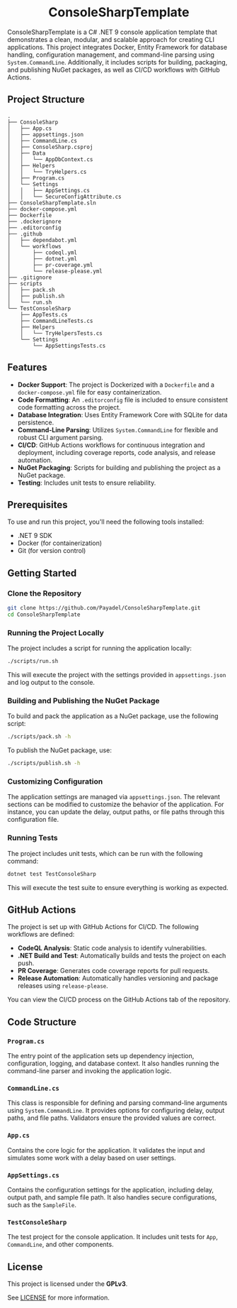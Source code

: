 <div align="center">
  <h1>ConsoleSharpTemplate</h1>
</div>

ConsoleSharpTemplate is a C# .NET 9 console application template that demonstrates a clean, modular, and scalable approach for creating CLI applications. This project integrates Docker, Entity Framework for database handling, configuration management, and command-line parsing using `System.CommandLine`. Additionally, it includes scripts for building, packaging, and publishing NuGet packages, as well as CI/CD workflows with GitHub Actions.

## Project Structure

```
.
├── ConsoleSharp
│   ├── App.cs
│   ├── appsettings.json
│   ├── CommandLine.cs
│   ├── ConsoleSharp.csproj
│   ├── Data
│   │   └── AppDbContext.cs
│   ├── Helpers
│   │   └── TryHelpers.cs
│   ├── Program.cs
│   └── Settings
│   │   ├── AppSettings.cs
│   │   └── SecureConfigAttribute.cs
├── ConsoleSharpTemplate.sln
├── docker-compose.yml
├── Dockerfile
├── .dockerignore
├── .editorconfig
├── .github
│   ├── dependabot.yml
│   └── workflows
│       ├── codeql.yml
│       ├── dotnet.yml
│       ├── pr-coverage.yml
│       └── release-please.yml
├── .gitignore
├── scripts
│   ├── pack.sh
│   ├── publish.sh
│   └── run.sh
└── TestConsoleSharp
    ├── AppTests.cs
    ├── CommandLineTests.cs
    ├── Helpers
    │   └── TryHelpersTests.cs
    └── Settings
        └── AppSettingsTests.cs
```

## Features

- **Docker Support**: The project is Dockerized with a `Dockerfile` and a `docker-compose.yml` file for easy containerization.
- **Code Formatting**: An `.editorconfig` file is included to ensure consistent code formatting across the project.
- **Database Integration**: Uses Entity Framework Core with SQLite for data persistence.
- **Command-Line Parsing**: Utilizes `System.CommandLine` for flexible and robust CLI argument parsing.
- **CI/CD**: GitHub Actions workflows for continuous integration and deployment, including coverage reports, code analysis, and release automation.
- **NuGet Packaging**: Scripts for building and publishing the project as a NuGet package.
- **Testing**: Includes unit tests to ensure reliability.

## Prerequisites

To use and run this project, you'll need the following tools installed:

- .NET 9 SDK
- Docker (for containerization)
- Git (for version control)

## Getting Started

### Clone the Repository

```bash
git clone https://github.com/Payadel/ConsoleSharpTemplate.git
cd ConsoleSharpTemplate
```

### Running the Project Locally

The project includes a script for running the application locally:

```bash
./scripts/run.sh
```

This will execute the project with the settings provided in `appsettings.json` and log output to the console.

### Building and Publishing the NuGet Package

To build and pack the application as a NuGet package, use the following script:

```bash
./scripts/pack.sh -h
```

To publish the NuGet package, use:

```bash
./scripts/publish.sh -h
```

### Customizing Configuration

The application settings are managed via `appsettings.json`. The relevant sections can be modified to customize the behavior of the application. For instance, you can update the delay, output paths, or file paths through this configuration file.

### Running Tests

The project includes unit tests, which can be run with the following command:

```bash
dotnet test TestConsoleSharp
```

This will execute the test suite to ensure everything is working as expected.

## GitHub Actions

The project is set up with GitHub Actions for CI/CD. The following workflows are defined:

- **CodeQL Analysis**: Static code analysis to identify vulnerabilities.
- **.NET Build and Test**: Automatically builds and tests the project on each push.
- **PR Coverage**: Generates code coverage reports for pull requests.
- **Release Automation**: Automatically handles versioning and package releases using `release-please`.

You can view the CI/CD process on the GitHub Actions tab of the repository.

## Code Structure

### `Program.cs`

The entry point of the application sets up dependency injection, configuration, logging, and database context. It also handles running the command-line parser and invoking the application logic.

### `CommandLine.cs`

This class is responsible for defining and parsing command-line arguments using `System.CommandLine`. It provides options for configuring delay, output paths, and file paths. Validators ensure the provided values are correct.

### `App.cs`

Contains the core logic for the application. It validates the input and simulates some work with a delay based on user settings.

### `AppSettings.cs`

Contains the configuration settings for the application, including delay, output path, and sample file path. It also handles secure configurations, such as the `SampleFile`.

### `TestConsoleSharp`

The test project for the console application. It includes unit tests for `App`, `CommandLine`, and other components.


## License

This project is licensed under the **GPLv3**.

See [LICENSE](LICENSE) for more information.